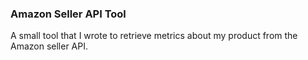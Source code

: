 ### Amazon Seller API Tool
A small tool that I wrote to retrieve metrics about my product from the Amazon seller API. 
